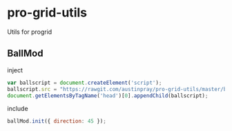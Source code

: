 pro-grid-utils
==============

Utils for progrid

## BallMod
inject
```js
var ballscript = document.createElement('script');
ballscript.src = "https://rawgit.com/austinpray/pro-grid-utils/master/ball_mod.js";
document.getElementsByTagName('head')[0].appendChild(ballscript);
```

include 
```js
ballMod.init({ direction: 45 });
```
